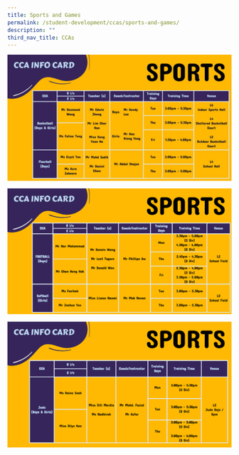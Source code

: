 ```yaml
---
title: Sports and Games
permalink: /student-development/ccas/sports-and-games/
description: ""
third_nav_title: CCAs
---
```

![Sports and Games](/images/CCA%20INFO%20CARD%20SPORTS.jpeg)

![Sports and Games](/images/SPORTS%20(3).jpeg)

![Sports and Games](/images/SPORTS%20(4).jpeg)

###

###

###

###

###